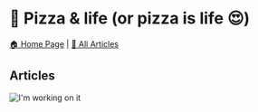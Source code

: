 # 🔦 Pizza & life (or pizza is life 😍)

[🏠 Home Page](https://github.com/rithala) | [📰 All Articles](../README.md)

## Articles

<img alt="I'm working on it" src="https://github.com/rithala/rithala/raw/master/assets/inprogress.gif"/>
